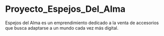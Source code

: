 # Proyecto_Espejos_Del_Alma
Espejos del Alma es un emprendimiento dedicado a la venta de accesorios que busca adaptarse a un mundo cada vez más digital.
